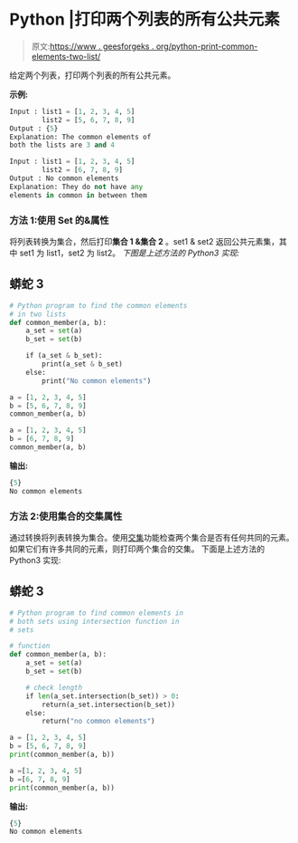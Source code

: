 # Python |打印两个列表的所有公共元素

> 原文:[https://www . geesforgeks . org/python-print-common-elements-two-list/](https://www.geeksforgeeks.org/python-print-common-elements-two-lists/)

给定两个列表，打印两个列表的所有公共元素。

**示例:**

```py
Input : list1 = [1, 2, 3, 4, 5] 
        list2 = [5, 6, 7, 8, 9]
Output : {5}
Explanation: The common elements of 
both the lists are 3 and 4 

Input : list1 = [1, 2, 3, 4, 5] 
        list2 = [6, 7, 8, 9]
Output : No common elements 
Explanation: They do not have any 
elements in common in between them
```

### **方法 1:使用 Set 的&属性**

将列表转换为集合，然后打印**集合 1 &集合 2** 。set1 & set2 返回公共元素集，其中 set1 为 list1，set2 为 list2。
*下图是上述方法的 Python3 实现:*

## 蟒蛇 3

```py
# Python program to find the common elements
# in two lists
def common_member(a, b):
    a_set = set(a)
    b_set = set(b)

    if (a_set & b_set):
        print(a_set & b_set)
    else:
        print("No common elements")

a = [1, 2, 3, 4, 5]
b = [5, 6, 7, 8, 9]
common_member(a, b)

a = [1, 2, 3, 4, 5]
b = [6, 7, 8, 9]
common_member(a, b)
```

**输出:**

```py
{5}
No common elements
```

### **方法 2:使用集合的交集属性**

通过转换将列表转换为集合。使用[交集](https://www.geeksforgeeks.org/intersection-function-python/)功能检查两个集合是否有任何共同的元素。如果它们有许多共同的元素，则打印两个集合的交集。
下面是上述方法的 Python3 实现:

## 蟒蛇 3

```py
# Python program to find common elements in
# both sets using intersection function in
# sets

# function
def common_member(a, b):   
    a_set = set(a)
    b_set = set(b)

    # check length
    if len(a_set.intersection(b_set)) > 0:
        return(a_set.intersection(b_set)) 
    else:
        return("no common elements")

a = [1, 2, 3, 4, 5]
b = [5, 6, 7, 8, 9]
print(common_member(a, b))

a =[1, 2, 3, 4, 5]
b =[6, 7, 8, 9]
print(common_member(a, b))
```

**输出:**

```py
{5}
No common elements
```